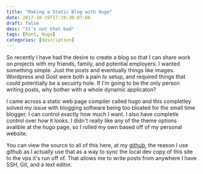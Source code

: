 ```yaml
---
title: "Making a Static Blog with Hugo"
date: 2017-10-19T17:19:30-07:00
draft: false
desc: "It's not that bad"
tags: [Rant, Hugo]
categories: [description]
---
```

So recently I have had the desire to create a blog so that I can share work on projects with my friends, family, and potential employers. I wanted something simple. Just the posts and eventually things like images. Wordpress and Gost were both a pain to setup, and required things that could potentially be a secuirty hole. If I'm going to be the only person writing posts, why bother with a whole dynamic applicaton? 

I came across a static web page compiler called hugo and this completley solved my issue with blogging software being too bloated for the small time blogger. I can control exactly how much I want. I also have completle control over how it looks. I didn't really like any of the theme options avalible at the hugo page, so I rolled my own based off of my personal website. 

You can view the source to all of this here, at my <a href="https://github.com/piexil/blog">github</a>, the reason I use github as I actually use that as a way to sync the local dev copy of this site to the vps it's run off of. That allows me to write posts from anywhere I have SSH, Git, and a text editor. 
